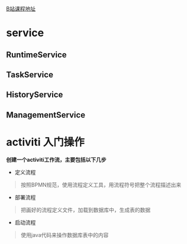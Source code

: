 
[B站课程地址](https://www.bilibili.com/video/BV1H54y167gf/?p=13&spm_id_from=333.788.top_right_bar_window_history.content.click&vd_source=dd9e0d42756c3d61df99de756c651fb9)

# service

## RuntimeService
## TaskService
## HistoryService
## ManagementService




# activiti 入门操作
**创建一个activiti工作流，主要包括以下几步**
- 定义流程
> 按照BPMN规范，使用流程定义工具，用流程符号把整个流程描述出来
-  部署流程
> 把画好的流程定义文件，加载到数据库中，生成表的数据
-  启动流程
> 使用java代码来操作数据库表中的内容 

